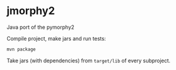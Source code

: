 jmorphy2
========

Java port of the pymorphy2

Compile project, make jars and run tests:

```sh
mvn package
```
  
Take jars (with dependencies) from `target/lib` of every subproject.
